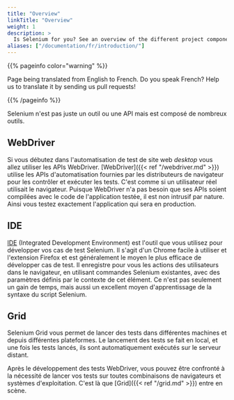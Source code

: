 ```yaml
---
title: "Overview"
linkTitle: "Overview"
weight: 1
description: >
  Is Selenium for you? See an overview of the different project components.
aliases: ["/documentation/fr/introduction/"]
---
```


{{% pageinfo color="warning" %}}
<p class="lead">
   <i class="fas fa-language display-4"></i> 
   Page being translated from 
   English to French. Do you speak French? Help us to translate
   it by sending us pull requests!
</p>
{{% /pageinfo %}}

Selenium n'est pas juste un outil ou une API
mais est composé de nombreux outils.

## WebDriver

Si vous débutez dans l'automatisation de test de site web _desktop_ 
vous allez utiliser les APIs WebDriver. [WebDriver]({{< ref "/webdriver.md" >}}) utilise 
les APIs d'automatisation fournies par les distributeurs de navigateur 
pour les contrôler et exécuter les tests. 
C'est comme si un utilisateur réel utilisait le navigateur. 
Puisque WebDriver n'a pas besoin que ses APIs soient compilées avec le code de l'application testée,
il est non intrusif par nature. Ainsi vous testez exactement l'application qui sera en production.

## IDE

[IDE](https://selenium.dev/selenium-ide) (Integrated Development Environment) 
est l'outil que vous utilisez pour développer vos cas de test Selenium. Il s'agit d'un Chrome facile à utiliser
et l'extension Firefox et est généralement le moyen le plus efficace de développer
cas de test. Il enregistre pour vous les actions des utilisateurs dans le navigateur, en utilisant
commandes Selenium existantes, avec des paramètres définis par le contexte de
cet élément. Ce n'est pas seulement un gain de temps, mais aussi un excellent moyen
d'apprentissage de la syntaxe du script Selenium.


## Grid

Selenium Grid vous permet de lancer des tests dans différentes 
machines et depuis différentes plateformes. Le lancement des tests
se fait en local, et une fois les tests lancés, ils sont automatiquement
exécutés sur le serveur distant.

Après le développement des tests WebDriver, vous pouvez être confronté
à la nécessité de lancer vos tests sur toutes combinaisons de navigateurs et systèmes d'exploitation.
C'est là que [Grid]({{< ref "/grid.md" >}}) entre en scène.